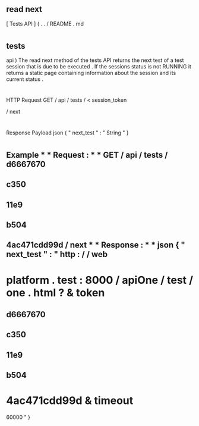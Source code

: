 #
read
next
-
[
Tests
API
]
(
.
.
/
README
.
md
#
tests
-
api
)
The
read
next
method
of
the
tests
API
returns
the
next
test
of
a
test
session
that
is
due
to
be
executed
.
If
the
sessions
status
is
not
RUNNING
it
returns
a
static
page
containing
information
about
the
session
and
its
current
status
.
#
#
HTTP
Request
GET
/
api
/
tests
/
<
session_token
>
/
next
#
#
Response
Payload
json
{
"
next_test
"
:
"
String
"
}
#
#
Example
*
*
Request
:
*
*
GET
/
api
/
tests
/
d6667670
-
c350
-
11e9
-
b504
-
4ac471cdd99d
/
next
*
*
Response
:
*
*
json
{
"
next_test
"
:
"
http
:
/
/
web
-
platform
.
test
:
8000
/
apiOne
/
test
/
one
.
html
?
&
token
=
d6667670
-
c350
-
11e9
-
b504
-
4ac471cdd99d
&
timeout
=
60000
"
}
